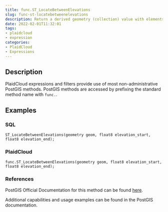 ```yaml
---
title: func.ST_LocateBetweenElevations
slug: func-st-locatebetweenelevations
description: Return a derived geometry (collection) value with elements that intersect the specified range of elevations inclusively
date: 2022-02-01T11:32:01
tags:
- plaidcloud
- expression
categories:
- PlaidCloud
- Expressions
---
```



## Description


PlaidCloud expressions and filters provide use of most non-administrative PostGIS methods. PostGIS methods are accessed by prefixing the standard method name with `func.`.



## Examples


### SQL



```
ST_LocateBetweenElevations(geometry geom, float8 elevation_start, float8 elevation_end);
```


### PlaidCloud



```
func.ST_LocateBetweenElevations(geometry geom, float8 elevation_start, float8 elevation_end);
```


### References


PostGIS Official Documentation for this method can be found [here](https://postgis.net/docs/manual-3.1/ST_LocateBetweenElevations.html).



Additional capabilities and usage examples can be found in the PostGIS documentation.

